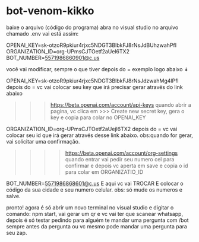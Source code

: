 # bot-venom-kikko
baixe o arquivo (código do programa)
abra no visual studio
no arquivo chamado  .env  vai está assim: 

OPENAI_KEY=sk-otzoR9pkiur4rjxc5NDGT3BlbkFJ8rNsJdBUhzwahPfI
ORGANIZATION_ID=org-UPmsCJTOetf2aUel6TX2
BOT_NUMBER=5571986860901@c.us


você vai modificar, sempre o que tiver depois do =
exemplo logo abaixo ↡

OPENAI_KEY=sk-otzoR9pkiur4rjxc5NDGT3BlbkFJ8rNsJdzwahMg4lPfI
depois do = vc vai colocar seu key que irá precisar gerar através do link abaixo
>>> https://beta.openai.com/account/api-keys
quando abrir a pagina, vc clica em >>> Create new secret key, gera o key e copia para colar no OPENAI_KEY


ORGANIZATION_ID=org-UPmsCJTOetf2aUejl6TX2
depois do = vc vai colocar seu id que irá gerar através desse link abaixo. obs:quando for gerar, vai solicitar uma confirmação.
>>>> https://beta.openai.com/account/org-settings
quando entrar vai pedir seu numero cel para confirmar e depois vc aperta em save e copia o id para colar em ORGANIZATIO_ID



BOT_NUMBER=5571986868601@c.us  E aqui vc vai TROCAR E colocar o código da sua cidade e seu numero celular. obs: só mude os numeros e salve.

pronto! agora é só abrir um novo terminal no visual studio e digitar o comando: npm start, vai gerar um qr e vc vai ter que scanear
whatsapp, depois é só testar pedindo para alguém te mandar uma pergunta com /bot  sempre antes da pergunta ou vc mesmo pode mandar 
uma pergunta para seu zap.

